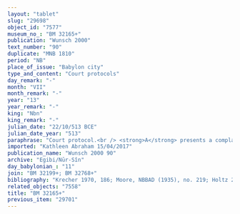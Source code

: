 ```yaml
---
layout: "tablet"
slug: "29698"
object_id: "7577"
museum_no_: "BM 32165+"
publication: "Wunsch 2000"
text_number: "90"
duplicate: "MNB 1810"
period: "NB"
place_of_issue: "Babylon city"
type_and_content: "Court protocols"
day_remark: "-"
month: "VII"
month_remark: "-"
year: "13"
year_remark: "-"
king: "Nbn"
king_remark: "-"
julian_date: "22/10/513 BCE"
julian_date_year: "513"
paraphrase: "Court protocol.<br /> <strong>A</strong> presents a complaint against <strong>B<sub>1</sub></strong> and <strong>B<sub>2</sub></strong> in front of the judges of Nabonidus. The two men claimed that they owed a debt (<em>u&rsquo;iltu</em>) amounting to 5 minas of silver to <strong>C</strong>, for which their field near the Hazuzu ditch (<em>harru</em>) had been taken as a pledge (<em>ma&scaron;kanu ṣabātu</em>). According to them that field was then sold (<em>ana kaspi nadānu</em>) to <strong>D</strong>, <strong>A</strong>&rsquo;s father, thus they demanded for 30 shekels of silver from <strong>A</strong>, in exchange for the promissory note (<em>u&rsquo;iltu</em>) related to the first debt. <strong>A</strong>, soliciting proofs, withheld (<em>kal&ucirc;</em> D) the tablet and asked them to present <strong>C</strong>, but then <strong>B<sub>1</sub></strong> grabbed (<em>habātu</em>) that promissory note away from his hands and chewed it (<em>kasāsu</em>). The judges interrogated (<em>&scaron;a&rsquo;ālu</em>) <strong>B<sub>1</sub></strong> and <strong>B<sub>2</sub></strong>, who maintained that the promissory note had been paid off (<em>eṭēru</em>), and that <strong>A</strong> had summoned them for no reason. The judges then asked them to present (<em>abālu</em>) <strong>C</strong>, the (alleged) creditor, but the two men did not do it and changed (<em>nakāru</em>) their declaration, saying that they did not know him. Therefore, the judges now deliberate (<em>malāku</em>): the promissory note brought by <strong>B<sub>1</sub></strong> and <strong>B<sub>2</sub></strong> turns out to be false (<em>ana surrāti</em>), and the two must pay to <strong>A </strong>10 times the 5 minas of silver of the debt that hey had falsified. Moreover, for the purpose of bringing forward (<em>abāku</em>) the scribe who wrote the false promissory note, they placed <strong>B<sub>1</sub></strong> and <strong>B<sub>2</sub></strong> him in fetters and handed them over (<em>paqādu</em>) to <strong>A</strong>. Names of 7 judges and the scribe.<br /> &nbsp;<br /> <strong>A</strong> = Itti-Marduk-balāṭu/Nab&ucirc;-ahhē-iddin//Egibi; <strong>B<sub>1</sub></strong> = &Scaron;āpik-zēri/&Scaron;umu-ukīn//S&icirc;n-&scaron;ad&ucirc;nu; <strong>B<sub>2</sub></strong> = Bēl-uballiṭ/&Scaron;umu-ukīn//S&icirc;n-&scaron;ad&ucirc;nu; <strong>C</strong> = Rēmūtu/Ina-qibit-Nab&ucirc;; <strong>D</strong> = Nab&ucirc;-ahhē-iddin/&Scaron;ulāya//Egibi, father of <strong>A</strong>"
imported: "Kathleen Abraham 15/04/2017"
publication_name: "Wunsch 2000 90"
archive: "Egibi/Nūr-Sîn"
day_babylonian_: "11"
join: "BM 32199+; BM 32768+"
bibliography: "Krecher 1970, 186; Moore, NBBAD (1935), no. 219; Holtz 2014, no. 29."
related_objects: "7558"
title: "BM 32165+"
previous_item: "29701"
---
```

